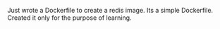Just wrote a Dockerfile to create a redis image. Its a simple Dockerfile. Created it only for the purpose of learning.
